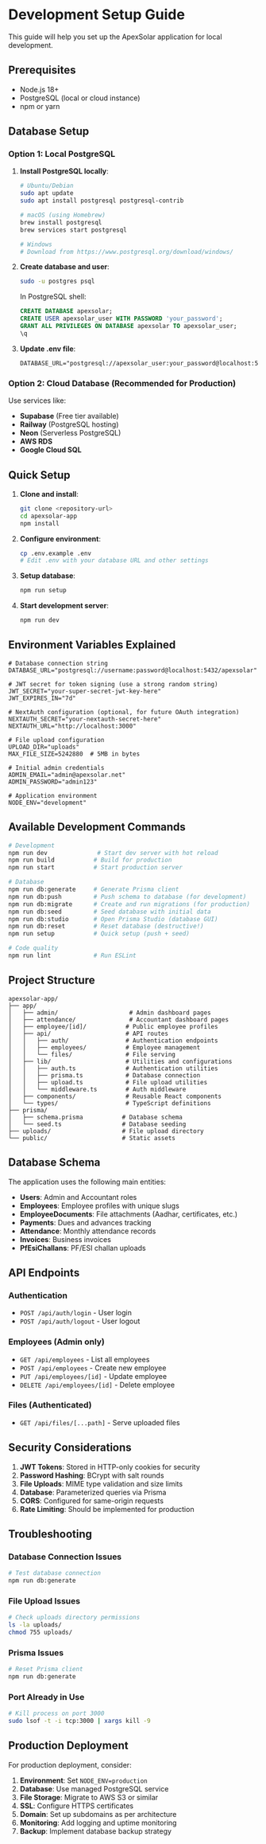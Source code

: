 # Development Setup Guide

This guide will help you set up the ApexSolar application for local development.

## Prerequisites

- Node.js 18+
- PostgreSQL (local or cloud instance)
- npm or yarn

## Database Setup

### Option 1: Local PostgreSQL

1. **Install PostgreSQL locally**:
   ```bash
   # Ubuntu/Debian
   sudo apt update
   sudo apt install postgresql postgresql-contrib
   
   # macOS (using Homebrew)
   brew install postgresql
   brew services start postgresql
   
   # Windows
   # Download from https://www.postgresql.org/download/windows/
   ```

2. **Create database and user**:
   ```bash
   sudo -u postgres psql
   ```
   
   In PostgreSQL shell:
   ```sql
   CREATE DATABASE apexsolar;
   CREATE USER apexsolar_user WITH PASSWORD 'your_password';
   GRANT ALL PRIVILEGES ON DATABASE apexsolar TO apexsolar_user;
   \q
   ```

3. **Update .env file**:
   ```
   DATABASE_URL="postgresql://apexsolar_user:your_password@localhost:5432/apexsolar"
   ```

### Option 2: Cloud Database (Recommended for Production)

Use services like:
- **Supabase** (Free tier available)
- **Railway** (PostgreSQL hosting)
- **Neon** (Serverless PostgreSQL)
- **AWS RDS**
- **Google Cloud SQL**

## Quick Setup

1. **Clone and install**:
   ```bash
   git clone <repository-url>
   cd apexsolar-app
   npm install
   ```

2. **Configure environment**:
   ```bash
   cp .env.example .env
   # Edit .env with your database URL and other settings
   ```

3. **Setup database**:
   ```bash
   npm run setup
   ```

4. **Start development server**:
   ```bash
   npm run dev
   ```

## Environment Variables Explained

```env
# Database connection string
DATABASE_URL="postgresql://username:password@localhost:5432/apexsolar"

# JWT secret for token signing (use a strong random string)
JWT_SECRET="your-super-secret-jwt-key-here"
JWT_EXPIRES_IN="7d"

# NextAuth configuration (optional, for future OAuth integration)
NEXTAUTH_SECRET="your-nextauth-secret-here"
NEXTAUTH_URL="http://localhost:3000"

# File upload configuration
UPLOAD_DIR="uploads"
MAX_FILE_SIZE=5242880  # 5MB in bytes

# Initial admin credentials
ADMIN_EMAIL="admin@apexsolar.net"
ADMIN_PASSWORD="admin123"

# Application environment
NODE_ENV="development"
```

## Available Development Commands

```bash
# Development
npm run dev              # Start dev server with hot reload
npm run build           # Build for production
npm run start           # Start production server

# Database
npm run db:generate     # Generate Prisma client
npm run db:push         # Push schema to database (for development)
npm run db:migrate      # Create and run migrations (for production)
npm run db:seed         # Seed database with initial data
npm run db:studio       # Open Prisma Studio (database GUI)
npm run db:reset        # Reset database (destructive!)
npm run setup           # Quick setup (push + seed)

# Code quality
npm run lint            # Run ESLint
```

## Project Structure

```
apexsolar-app/
├── app/
│   ├── admin/                    # Admin dashboard pages
│   ├── attendance/               # Accountant dashboard pages
│   ├── employee/[id]/           # Public employee profiles
│   ├── api/                     # API routes
│   │   ├── auth/                # Authentication endpoints
│   │   ├── employees/           # Employee management
│   │   └── files/               # File serving
│   ├── lib/                     # Utilities and configurations
│   │   ├── auth.ts              # Authentication utilities
│   │   ├── prisma.ts            # Database connection
│   │   ├── upload.ts            # File upload utilities
│   │   └── middleware.ts        # Auth middleware
│   ├── components/              # Reusable React components
│   └── types/                   # TypeScript definitions
├── prisma/
│   ├── schema.prisma           # Database schema
│   └── seed.ts                 # Database seeding
├── uploads/                    # File upload directory
└── public/                     # Static assets
```

## Database Schema

The application uses the following main entities:

- **Users**: Admin and Accountant roles
- **Employees**: Employee profiles with unique slugs
- **EmployeeDocuments**: File attachments (Aadhar, certificates, etc.)
- **Payments**: Dues and advances tracking
- **Attendance**: Monthly attendance records
- **Invoices**: Business invoices
- **PfEsiChallans**: PF/ESI challan uploads

## API Endpoints

### Authentication
- `POST /api/auth/login` - User login
- `POST /api/auth/logout` - User logout

### Employees (Admin only)
- `GET /api/employees` - List all employees
- `POST /api/employees` - Create new employee
- `PUT /api/employees/[id]` - Update employee
- `DELETE /api/employees/[id]` - Delete employee

### Files (Authenticated)
- `GET /api/files/[...path]` - Serve uploaded files

## Security Considerations

1. **JWT Tokens**: Stored in HTTP-only cookies for security
2. **Password Hashing**: BCrypt with salt rounds
3. **File Uploads**: MIME type validation and size limits
4. **Database**: Parameterized queries via Prisma
5. **CORS**: Configured for same-origin requests
6. **Rate Limiting**: Should be implemented for production

## Troubleshooting

### Database Connection Issues
```bash
# Test database connection
npm run db:generate
```

### File Upload Issues
```bash
# Check uploads directory permissions
ls -la uploads/
chmod 755 uploads/
```

### Prisma Issues
```bash
# Reset Prisma client
npm run db:generate
```

### Port Already in Use
```bash
# Kill process on port 3000
sudo lsof -t -i tcp:3000 | xargs kill -9
```

## Production Deployment

For production deployment, consider:

1. **Environment**: Set `NODE_ENV=production`
2. **Database**: Use managed PostgreSQL service
3. **File Storage**: Migrate to AWS S3 or similar
4. **SSL**: Configure HTTPS certificates
5. **Domain**: Set up subdomains as per architecture
6. **Monitoring**: Add logging and uptime monitoring
7. **Backup**: Implement database backup strategy
